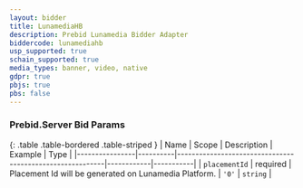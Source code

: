 ```yaml
---
layout: bidder
title: LunamediaHB
description: Prebid Lunamedia Bidder Adapter
biddercode: lunamediahb
usp_supported: true
schain_supported: true
media_types: banner, video, native
gdpr: true
pbjs: true
pbs: false
---
```


### Prebid.Server Bid Params

{: .table .table-bordered .table-striped }
| Name           | Scope    | Description                                              | Example    | Type      |
|----------------|----------|----------------------------------------------------------|------------|-----------|
| `placementId` | required | Placement Id will be generated on Lunamedia Platform. | `'0'`        | `string` |